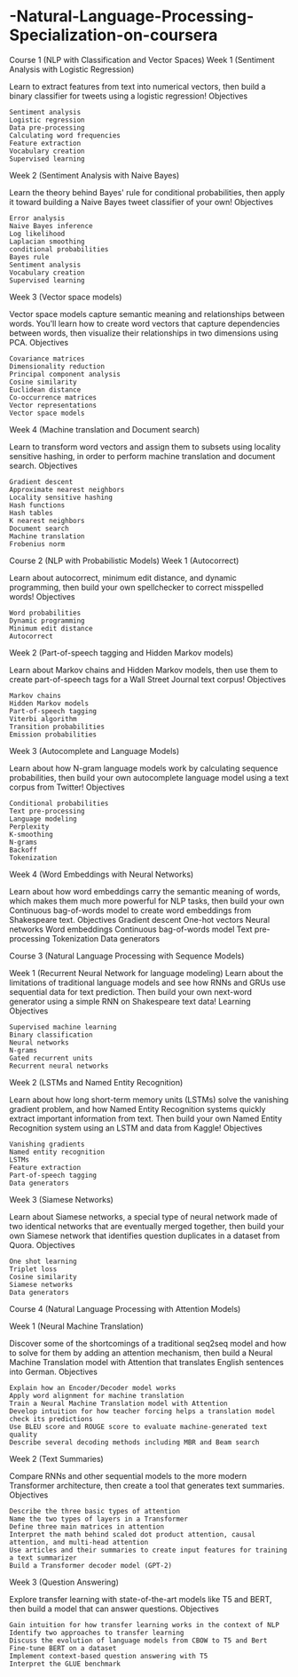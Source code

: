 # -Natural-Language-Processing-Specialization-on-coursera
Course 1 (NLP with Classification and Vector Spaces)
Week 1 (Sentiment Analysis with Logistic Regression)

Learn to extract features from text into numerical vectors, then build a binary classifier for tweets using a logistic regression!
Objectives

    Sentiment analysis
    Logistic regression
    Data pre-processing
    Calculating word frequencies
    Feature extraction
    Vocabulary creation
    Supervised learning

Week 2 (Sentiment Analysis with Naive Bayes)

Learn the theory behind Bayes' rule for conditional probabilities, then apply it toward building a Naive Bayes tweet classifier of your own!
Objectives

    Error analysis
    Naive Bayes inference
    Log likelihood
    Laplacian smoothing
    conditional probabilities
    Bayes rule
    Sentiment analysis
    Vocabulary creation
    Supervised learning

Week 3 (Vector space models)

Vector space models capture semantic meaning and relationships between words. You'll learn how to create word vectors that capture dependencies between words, then visualize their relationships in two dimensions using PCA.
Objectives

    Covariance matrices
    Dimensionality reduction
    Principal component analysis
    Cosine similarity
    Euclidean distance
    Co-occurrence matrices
    Vector representations
    Vector space models

Week 4 (Machine translation and Document search)

Learn to transform word vectors and assign them to subsets using locality sensitive hashing, in order to perform machine translation and document search.
Objectives

    Gradient descent
    Approximate nearest neighbors
    Locality sensitive hashing
    Hash functions
    Hash tables
    K nearest neighbors
    Document search
    Machine translation
    Frobenius norm



Course 2 (NLP with Probabilistic Models)
Week 1 (Autocorrect)

Learn about autocorrect, minimum edit distance, and dynamic programming, then build your own spellchecker to correct misspelled words!
Objectives

    Word probabilities
    Dynamic programming
    Minimum edit distance
    Autocorrect

Week 2 (Part-of-speech tagging and Hidden Markov models)

Learn about Markov chains and Hidden Markov models, then use them to create part-of-speech tags for a Wall Street Journal text corpus!
Objectives

    Markov chains
    Hidden Markov models
    Part-of-speech tagging
    Viterbi algorithm
    Transition probabilities
    Emission probabilities

Week 3 (Autocomplete and Language Models)

Learn about how N-gram language models work by calculating sequence probabilities, then build your own autocomplete language model using a text corpus from Twitter!
Objectives

    Conditional probabilities
    Text pre-processing
    Language modeling
    Perplexity
    K-smoothing
    N-grams
    Backoff
    Tokenization

Week 4 (Word Embeddings with Neural Networks)

Learn about how word embeddings carry the semantic meaning of words, which makes them much more powerful for NLP tasks, then build your own Continuous bag-of-words model to create word embeddings from Shakespeare text.
Objectives
Gradient descent
One-hot vectors
Neural networks
Word embeddings
Continuous bag-of-words model
Text pre-processing
Tokenization
Data generators 

Course 3 (Natural Language Processing with Sequence Models) 

Week 1 (Recurrent Neural Network for language modeling)
Learn about the limitations of traditional language models and see how RNNs and GRUs use sequential data for text prediction. Then build your own next-word generator using a simple RNN on Shakespeare text data!
Learning Objectives

    Supervised machine learning
    Binary classification
    Neural networks
    N-grams
    Gated recurrent units
    Recurrent neural networks

Week 2 (LSTMs and Named Entity Recognition)

Learn about how long short-term memory units (LSTMs) solve the vanishing gradient problem, and how Named Entity Recognition systems quickly extract important information from text. Then build your own Named Entity Recognition system using an LSTM and data from Kaggle!
Objectives

    Vanishing gradients
    Named entity recognition
    LSTMs
    Feature extraction
    Part-of-speech tagging
    Data generators

Week 3 (Siamese Networks)

Learn about Siamese networks, a special type of neural network made of two identical networks that are eventually merged together, then build your own Siamese network that identifies question duplicates in a dataset from Quora.
Objectives
  
    One shot learning
    Triplet loss
    Cosine similarity
    Siamese networks
    Data generators 

Course 4 (Natural Language Processing with Attention Models)

Week 1 (Neural Machine Translation)

Discover some of the shortcomings of a traditional seq2seq model and how to solve for them by adding an attention mechanism, then build a Neural Machine Translation model with Attention that translates English sentences into German.
Objectives

    Explain how an Encoder/Decoder model works
    Apply word alignment for machine translation
    Train a Neural Machine Translation model with Attention
    Develop intuition for how teacher forcing helps a translation model check its predictions
    Use BLEU score and ROUGE score to evaluate machine-generated text quality
    Describe several decoding methods including MBR and Beam search

Week 2 (Text Summaries)

Compare RNNs and other sequential models to the more modern Transformer architecture, then create a tool that generates text summaries.
Objectives

    Describe the three basic types of attention
    Name the two types of layers in a Transformer
    Define three main matrices in attention
    Interpret the math behind scaled dot product attention, causal attention, and multi-head attention
    Use articles and their summaries to create input features for training a text summarizer
    Build a Transformer decoder model (GPT-2)

Week 3 (Question Answering)

Explore transfer learning with state-of-the-art models like T5 and BERT, then build a model that can answer questions.
Objectives

    Gain intuition for how transfer learning works in the context of NLP
    Identify two approaches to transfer learning
    Discuss the evolution of language models from CBOW to T5 and Bert
    Fine-tune BERT on a dataset
    Implement context-based question answering with T5
    Interpret the GLUE benchmark
